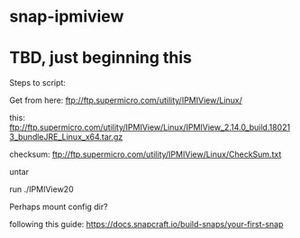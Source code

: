 # snap-ipmiview

# TBD, just beginning this

Steps to script:

Get from here:
ftp://ftp.supermicro.com/utility/IPMIView/Linux/

this:
ftp://ftp.supermicro.com/utility/IPMIView/Linux/IPMIView_2.14.0_build.180213_bundleJRE_Linux_x64.tar.gz

checksum:
ftp://ftp.supermicro.com/utility/IPMIView/Linux/CheckSum.txt

untar

run ./IPMIView20

Perhaps mount config dir?


following this guide:
https://docs.snapcraft.io/build-snaps/your-first-snap

